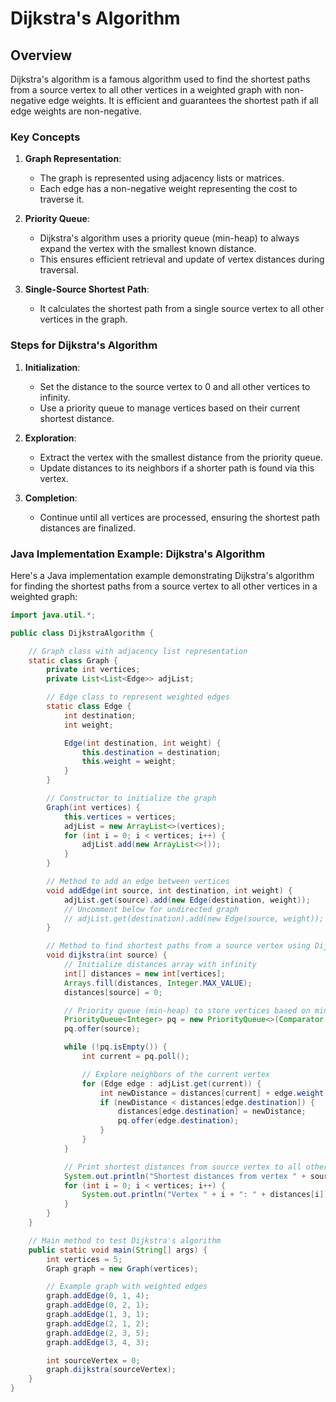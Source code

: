 # Dijkstra's Algorithm

## Overview

Dijkstra's algorithm is a famous algorithm used to find the shortest paths from a source vertex to all other vertices in a weighted graph with non-negative edge weights. It is efficient and guarantees the shortest path if all edge weights are non-negative.

### Key Concepts

1. **Graph Representation**:
   - The graph is represented using adjacency lists or matrices.
   - Each edge has a non-negative weight representing the cost to traverse it.

2. **Priority Queue**:
   - Dijkstra's algorithm uses a priority queue (min-heap) to always expand the vertex with the smallest known distance.
   - This ensures efficient retrieval and update of vertex distances during traversal.

3. **Single-Source Shortest Path**:
   - It calculates the shortest path from a single source vertex to all other vertices in the graph.

### Steps for Dijkstra's Algorithm

1. **Initialization**:
   - Set the distance to the source vertex to 0 and all other vertices to infinity.
   - Use a priority queue to manage vertices based on their current shortest distance.

2. **Exploration**:
   - Extract the vertex with the smallest distance from the priority queue.
   - Update distances to its neighbors if a shorter path is found via this vertex.

3. **Completion**:
   - Continue until all vertices are processed, ensuring the shortest path distances are finalized.

### Java Implementation Example: Dijkstra's Algorithm

Here's a Java implementation example demonstrating Dijkstra's algorithm for finding the shortest paths from a source vertex to all other vertices in a weighted graph:

```java
import java.util.*;

public class DijkstraAlgorithm {

    // Graph class with adjacency list representation
    static class Graph {
        private int vertices;
        private List<List<Edge>> adjList;

        // Edge class to represent weighted edges
        static class Edge {
            int destination;
            int weight;

            Edge(int destination, int weight) {
                this.destination = destination;
                this.weight = weight;
            }
        }

        // Constructor to initialize the graph
        Graph(int vertices) {
            this.vertices = vertices;
            adjList = new ArrayList<>(vertices);
            for (int i = 0; i < vertices; i++) {
                adjList.add(new ArrayList<>());
            }
        }

        // Method to add an edge between vertices
        void addEdge(int source, int destination, int weight) {
            adjList.get(source).add(new Edge(destination, weight));
            // Uncomment below for undirected graph
            // adjList.get(destination).add(new Edge(source, weight));
        }

        // Method to find shortest paths from a source vertex using Dijkstra's algorithm
        void dijkstra(int source) {
            // Initialize distances array with infinity
            int[] distances = new int[vertices];
            Arrays.fill(distances, Integer.MAX_VALUE);
            distances[source] = 0;

            // Priority queue (min-heap) to store vertices based on minimum distance
            PriorityQueue<Integer> pq = new PriorityQueue<>(Comparator.comparingInt(v -> distances[v]));
            pq.offer(source);

            while (!pq.isEmpty()) {
                int current = pq.poll();

                // Explore neighbors of the current vertex
                for (Edge edge : adjList.get(current)) {
                    int newDistance = distances[current] + edge.weight;
                    if (newDistance < distances[edge.destination]) {
                        distances[edge.destination] = newDistance;
                        pq.offer(edge.destination);
                    }
                }
            }

            // Print shortest distances from source vertex to all other vertices
            System.out.println("Shortest distances from vertex " + source + ":");
            for (int i = 0; i < vertices; i++) {
                System.out.println("Vertex " + i + ": " + distances[i]);
            }
        }
    }

    // Main method to test Dijkstra's algorithm
    public static void main(String[] args) {
        int vertices = 5;
        Graph graph = new Graph(vertices);

        // Example graph with weighted edges
        graph.addEdge(0, 1, 4);
        graph.addEdge(0, 2, 1);
        graph.addEdge(1, 3, 1);
        graph.addEdge(2, 1, 2);
        graph.addEdge(2, 3, 5);
        graph.addEdge(3, 4, 3);

        int sourceVertex = 0;
        graph.dijkstra(sourceVertex);
    }
}
